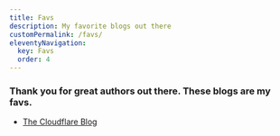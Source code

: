 ```yaml
---
title: Favs
description: My favorite blogs out there
customPermalink: /favs/
eleventyNavigation:
  key: Favs
  order: 4
---
```


### Thank you for great authors out there. These blogs are my favs.

- [The Cloudflare Blog](https://blog.cloudflare.com/)

